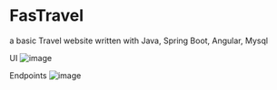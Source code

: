 # FasTravel
a basic Travel website written with Java, Spring Boot, Angular, Mysql

UI
![image](https://github.com/user-attachments/assets/93d1a4c2-0e72-45b7-82c0-9a97701364c3)

Endpoints
![image](https://github.com/user-attachments/assets/c33ec3b0-0d3a-4799-8938-3eb3ccd8c8b0)

